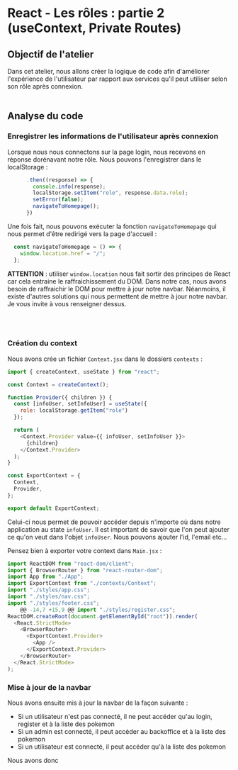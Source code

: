 # React - Les rôles : partie 2 (useContext, Private Routes)

## Objectif de l'atelier

Dans cet atelier, nous allons créer la logique de code afin d'améliorer l'expérience de l'utilisateur par rapport aux services qu'il peut utiliser selon son rôle après connexion.
<br>
<br>
## Analyse du code

### Enregistrer les informations de l'utilisateur après connexion

Lorsque nous nous connectons sur la page login, nous recevons en réponse dorénavant notre rôle. Nous pouvons l'enregistrer dans le localStorage : 

```js
      .then((response) => {
        console.info(response);
        localStorage.setItem("role", response.data.role);
        setError(false);
        navigateToHomepage();
      })
```

Une fois fait, nous pouvons exécuter la fonction `navigateToHomepage` qui nous permet d'être redirigé vers la page d'accueil :

```js
  const navigateToHomepage = () => {
    window.location.href = "/";
  };
```

**ATTENTION** : utiliser `window.location` nous fait sortir des principes de React car cela entraine le raffraichissement du DOM. Dans notre cas, nous avons besoin de raffraichir le DOM pour mettre à jour notre navbar. Néanmoins, il existe d'autres solutions qui nous permettent de mettre à jour notre navbar. Je vous invite à vous renseigner dessus.

<br>
<br>

### Création du context

Nous avons crée un fichier `Context.jsx` dans le dossiers `contexts` :

```js
import { createContext, useState } from "react";

const Context = createContext();

function Provider({ children }) {
  const [infoUser, setInfoUser] = useState({
    role: localStorage.getItem("role")
  });

  return (
    <Context.Provider value={{ infoUser, setInfoUser }}>
      {children}
    </Context.Provider>
  );
}

const ExportContext = {
  Context,
  Provider,
};

export default ExportContext;
```

Celui-ci nous permet de pouvoir accéder depuis n'importe où dans notre application au state `infoUser`. Il est important de savoir que l'on peut ajouter ce qu'on veut dans l'objet `infoUser`. Nous pouvons ajouter l'id, l'email etc...

Pensez bien à exporter votre context dans `Main.jsx` : 

```js
import ReactDOM from "react-dom/client";
import { BrowserRouter } from "react-router-dom";
import App from "./App";
import ExportContext from "./contexts/Context";
import "./styles/app.css";
import "./styles/nav.css";
import "./styles/footer.css";
	@@ -14,7 +15,9 @@ import "./styles/register.css";
ReactDOM.createRoot(document.getElementById("root")).render(
  <React.StrictMode>
    <BrowserRouter>
      <ExportContext.Provider>
        <App />
      </ExportContext.Provider>
    </BrowserRouter>
  </React.StrictMode>
);
```

### Mise à jour de la navbar

Nous avons ensuite mis à jour la navbar de la façon suivante :
- Si un utilisateur n'est pas connecté, il ne peut accéder qu'au login, register et à la liste des pokemon
- Si un admin est connecté, il peut accéder au backoffice et à la liste des pokemon
- Si un utilisateur est connecté, il peut accéder qu'à la liste des pokemon

Nous avons donc 
  
